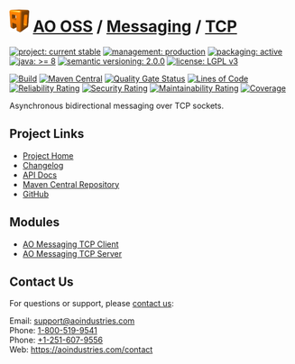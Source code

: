 # [<img src="ao-logo.png" alt="AO Logo" width="35" height="40">](https://github.com/ao-apps) [AO OSS](https://github.com/ao-apps/ao-oss) / [Messaging](https://github.com/ao-apps/ao-messaging) / [TCP](https://github.com/ao-apps/ao-messaging-tcp)

[![project: current stable](https://oss.aoapps.com/ao-badges/project-current-stable.svg)](https://aoindustries.com/life-cycle#project-current-stable)
[![management: production](https://oss.aoapps.com/ao-badges/management-production.svg)](https://aoindustries.com/life-cycle#management-production)
[![packaging: active](https://oss.aoapps.com/ao-badges/packaging-active.svg)](https://aoindustries.com/life-cycle#packaging-active)  
[![java: &gt;= 8](https://oss.aoapps.com/ao-badges/java-8.svg)](https://docs.oracle.com/javase/8/)
[![semantic versioning: 2.0.0](https://oss.aoapps.com/ao-badges/semver-2.0.0.svg)](https://semver.org/spec/v2.0.0.html)
[![license: LGPL v3](https://oss.aoapps.com/ao-badges/license-lgpl-3.0.svg)](https://www.gnu.org/licenses/lgpl-3.0)

[![Build](https://github.com/ao-apps/ao-messaging-tcp/workflows/Build/badge.svg?branch=master)](https://github.com/ao-apps/ao-messaging-tcp/actions?query=workflow%3ABuild)
[![Maven Central](https://maven-badges.herokuapp.com/maven-central/com.aoapps/ao-messaging-tcp/badge.svg)](https://maven-badges.herokuapp.com/maven-central/com.aoapps/ao-messaging-tcp)
[![Quality Gate Status](https://sonarcloud.io/api/project_badges/measure?branch=master&project=com.aoapps%3Aao-messaging-tcp&metric=alert_status)](https://sonarcloud.io/dashboard?branch=master&id=com.aoapps%3Aao-messaging-tcp)
[![Lines of Code](https://sonarcloud.io/api/project_badges/measure?branch=master&project=com.aoapps%3Aao-messaging-tcp&metric=ncloc)](https://sonarcloud.io/component_measures?branch=master&id=com.aoapps%3Aao-messaging-tcp&metric=ncloc)  
[![Reliability Rating](https://sonarcloud.io/api/project_badges/measure?branch=master&project=com.aoapps%3Aao-messaging-tcp&metric=reliability_rating)](https://sonarcloud.io/component_measures?branch=master&id=com.aoapps%3Aao-messaging-tcp&metric=Reliability)
[![Security Rating](https://sonarcloud.io/api/project_badges/measure?branch=master&project=com.aoapps%3Aao-messaging-tcp&metric=security_rating)](https://sonarcloud.io/component_measures?branch=master&id=com.aoapps%3Aao-messaging-tcp&metric=Security)
[![Maintainability Rating](https://sonarcloud.io/api/project_badges/measure?branch=master&project=com.aoapps%3Aao-messaging-tcp&metric=sqale_rating)](https://sonarcloud.io/component_measures?branch=master&id=com.aoapps%3Aao-messaging-tcp&metric=Maintainability)
[![Coverage](https://sonarcloud.io/api/project_badges/measure?branch=master&project=com.aoapps%3Aao-messaging-tcp&metric=coverage)](https://sonarcloud.io/component_measures?branch=master&id=com.aoapps%3Aao-messaging-tcp&metric=Coverage)

Asynchronous bidirectional messaging over TCP sockets.

## Project Links
* [Project Home](https://oss.aoapps.com/messaging/tcp/)
* [Changelog](https://oss.aoapps.com/messaging/tcp/changelog)
* [API Docs](https://oss.aoapps.com/messaging/tcp/apidocs/)
* [Maven Central Repository](https://central.sonatype.com/artifact/com.aoapps/ao-messaging-tcp)
* [GitHub](https://github.com/ao-apps/ao-messaging-tcp)

## Modules
* [AO Messaging TCP Client](https://github.com/ao-apps/ao-messaging-tcp-client)
* [AO Messaging TCP Server](https://github.com/ao-apps/ao-messaging-tcp-server)

## Contact Us
For questions or support, please [contact us](https://aoindustries.com/contact):

Email: [support@aoindustries.com](mailto:support@aoindustries.com)  
Phone: [1-800-519-9541](tel:1-800-519-9541)  
Phone: [+1-251-607-9556](tel:+1-251-607-9556)  
Web: https://aoindustries.com/contact
